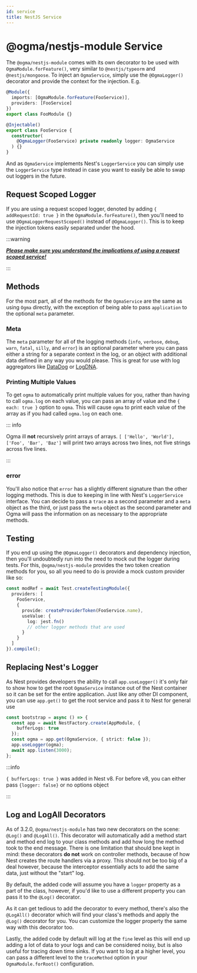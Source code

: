 ```yaml
---
id: service
title: NestJS Service
---
```


# @ogma/nestjs-module Service

The `@ogma/nestjs-module` comes with its own decorator to be used with `OgmaModule.forFeature()`, very similar to `@nestjs/typeorm` and `@nestjs/mongoose`. To inject an `OgmaService`, simply use the `@OgmaLogger()` decorator and provide the context for the injection. E.g.

```ts
@Module({
  imports: [OgmaModule.forFeature(FooService)],
  providers: [FooService]
})
export class FooModule {}
```

```ts
@Injectable()
export class FooService {
  constructor(
    @OgmaLogger(FooService) private readonly logger: OgmaService
  ) {}
}
```

And as `OgmaService` implements Nest's `LoggerService` you can simply use the `LoggerService` type instead in case you want to easily be able to swap out loggers in the future.

## Request Scoped Logger

If you are using a request scoped logger, denoted by adding `{ addRequestId: true }` in the `OgmaModule.forFeature()`, then you'll need to use `@OgmaLoggerRequestScoped()` instead of `@OgmaLogger()`. This is to keep the injection tokens easily separated under the hood.

:::warning

**_[Please make sure you understand the implications of using a request scoped service!](https://docs.nestjs.com/fundamentals/injection-scopes#injection-scopes)_**

:::

## Methods

For the most part, all of the methods for the `OgmaService` are the same as using `Ogma` directly, with the exception of being able to pass `application` to the optional `meta` parameter.

### Meta

The `meta` parameter for all of the logging methods (`info`, `verbose`, `debug`, `warn`, `fatal`, `silly`, and `error`) is an optional parameter where you can pass either a string for a separate context in the log, or an object with additional data defined in any way you would please. This is great for use with log aggregators like [DataDog](https://www.datadoghq.com/) or [LogDNA](https://www.logdna.com/).

### Printing Multiple Values

To get `ogma` to automatically print multiple values for you, rather than having to call `ogma.log` on each value, you can pass an array of value and the `{ each: true }` option to `ogma`. This will cause `ogma` to print each value of the array as if you had called `ogma.log` on each one.

::: info

Ogma ill **not** recursively print arrays of arrays. `[ ['Hello', 'World'], ['Foo', 'Bar', 'Baz']` will print two arrays across two lines, not five strings across five lines.

:::

### error

You'll also notice that `error` has a slightly different signature than the other logging methods. This is due to keeping in line with Nest's `LoggerService` interface. You can decide to pass a `trace` as a second parameter and a `meta` object as the third, or just pass the `meta` object as the second parameter and Ogma will pass the information on as necessary to the appropriate methods.

## Testing

If you end up using the `@OgmaLogger()` decorators and dependency injection, then you'll undoubtedly run into the need to mock out the logger during tests. For this, `@ogma/nestjs-module` provides the two token creation methods for you, so all you need to do is provide a mock custom provider like so:

```ts
const modRef = await Test.createTestingModule({
  providers: [
    FooService,
    {
      provide: createProviderToken(FooService.name),
      useValue: {
        log: jest.fn()
        // other logger methods that are used
      }
    }
  ]
}).compile();
```

## Replacing Nest's Logger

As Nest provides developers the ability to call `app.useLogger()` it's only fair to show how to get the root `OgmaService` instance out of the Nest container so it can be set for the entire application. Just like any other DI component, you can use `app.get()` to get the root service and pass it to Nest for general use

```ts
const bootstrap = async () => {
  const app = await NestFactory.create(AppModule, {
    bufferLogs: true
  });
  const ogma = app.get(OgmaService, { strict: false });
  app.useLogger(ogma);
  await app.listen(3000);
};
```

:::info

`{ bufferLogs: true }` was added in Nest v8. For before v8, you can either pass `{logger: false}` or no options object

:::

## Log and LogAll Decorators

As of 3.2.0, `@ogma/nestjs-module` has two new decorators on the scene: `@Log()` and `@LogAll()`. This decorator will automatically add a method start and method end log to your class methods and add how long the method took to the end message. There is one limitation that should bne kept in mind: these decorators **do not** work on controller methods, because of how Nest creates the route handlers via a proxy. This should not be too big of a deal however, because the interceptor essentially acts to add the same data, just without the "start" log.

By default, the added code will assume you have a `logger` property as a part of the class, however, if you'd like to use a different property you can pass it to the `@Log()` decorator.

As it can get tedious to add the decorator to every method, there's also the `@LogAll()` decorator which will find your class's methods and apply the `@Log()` decorator for you. You can customize the logger property the same way with this decorator too.

Lastly, the added code by default will log at the `fine` level as this will end up adding a lot of data to your logs and can be considered noisy, but is also useful for tracing down time sinks. If you want to log at a higher level, you can pass a different level to the `traceMethod` option in your `OgmaModule.forRoot()` configuration.
